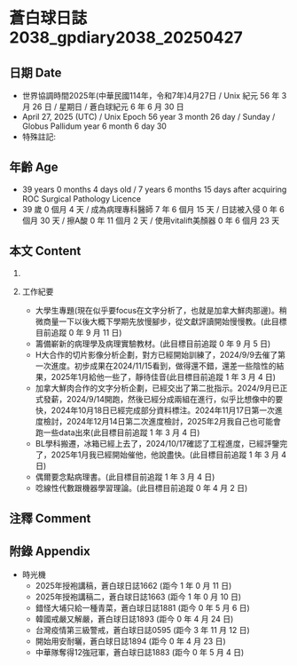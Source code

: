 [_metadata_:encoding]: - "utf-8"
[_metadata_:language]: - "zh-Hant-TW"
[_metadata_:fileformat]: - "markdown"
[_metadata_:MIME_type]: - "text/plain"
[_metadata_:markdown_version]: - "commonmark version 0.30"
[_metadata_:markdown_spec]: - "https://spec.commonmark.org/0.30/"

# 蒼白球日誌2038_gpdiary2038_20250427 #

## 日期 Date ##

* 世界協調時間2025年(中華民國114年，令和7年)4月27日 / Unix 紀元 56 年 3 月 26 日 / 星期日 / 蒼白球紀元 6 年 6 月 30 日
* April 27, 2025 (UTC) / Unix Epoch 56 year 3 month 26 day / Sunday / Globus Pallidum year 6 month 6 day 30
* 特殊註記:

## 年齡 Age ##

* 39 years 0 months 4 days old / 7 years 6 months 15 days after acquiring ROC Surgical Pathology Licence
* 39 歲 0 個月 4 天 / 成為病理專科醫師 7 年 6 個月 15 天 / 日誌被入侵 0 年 6 個月 30 天 / 擦A酸 0 年 11 個月 2 天 / 使用vitalift美顏器 0 年 6 個月 23 天

## 本文 Content ##

1. 

2. 工作紀要

    - 大學生專題(現在似乎要focus在文字分析了，也就是加拿大鮮肉那邊)。稍微商量一下以後大概下學期先放慢腳步，從文獻評讀開始慢慢教。(此目標目前追蹤 0 年 9 月 11 日)
    - 籌備嶄新的病理學及病理實驗教材。(此目標目前追蹤 0 年 9 月 5 日)
    - H大合作的切片影像分析企劃，對方已經開始訓練了，2024/9/9去催了第一次進度。初步成果在2024/11/15看到，做得還不錯，還差一些陰性的結果，2025年1月給他一些了，靜待佳音(此目標目前追蹤 1 年 3 月 4 日)
    - 加拿大鮮肉合作的文字分析企劃，已經交出了第二批指示。2024/9月已正式發薪，2024/9/14開跑，然後已經分成兩組在進行，似乎比想像中的要快，2024年10月18日已經完成部分資料標注。2024年11月17日第一次進度檢討，2024年12月14日第二次進度檢討，2025年2月我自己也可能會跑一些data出來(此目標目前追蹤 1 年 3 月 4 日)
    - BL學科搬遷，冰箱已經上去了，2024/10/17確認了工程進度，已經評鑒完了，2025年1月我已經開始催他，他說盡快。(此目標目前追蹤 1 年 3 月 4 日)
    - 偶爾要念點病理書。(此目標目前追蹤 1 年 3 月 4 日)
    - 唸線性代數跟機器學習理論。(此目標目前追蹤 0 年 4 月 2 日)

## 注釋 Comment ##


## 附錄 Appendix ##

* 時光機
    - 2025年授袍講稿，蒼白球日誌1662 (距今 1 年 0 月 11 日)
    - 2025年授袍講稿二，蒼白球日誌1663 (距今 1 年 0 月 10 日)
    - 錯怪大埔只給一種青菜，蒼白球日誌1881 (距今 0 年 5 月 6 日)
    - 韓國戒嚴又解嚴，蒼白球日誌1893 (距今 0 年 4 月 24 日)
    - 台灣疫情第三級警戒，蒼白球日誌0595 (距今 3 年 11 月 12 日)
    - 開始用安耐曬，蒼白球日誌1894 (距今 0 年 4 月 23 日)
    - 中華隊奪得12強冠軍，蒼白球日誌1883 (距今 0 年 5 月 4 日)
